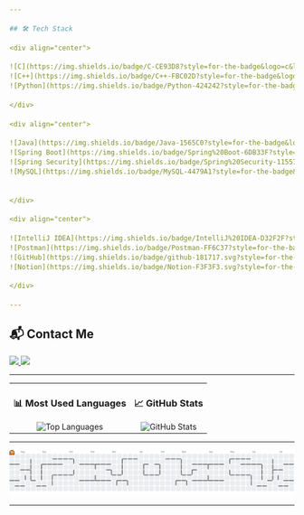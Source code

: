 ```yaml
---

## 🛠 Tech Stack

<div align="center">
  
![C](https://img.shields.io/badge/C-CE93D8?style=for-the-badge&logo=c&logoColor=white)
![C++](https://img.shields.io/badge/C++-FBC02D?style=for-the-badge&logo=c%2B%2B&logoColor=white)
![Python](https://img.shields.io/badge/Python-424242?style=for-the-badge&logo=python&logoColor=white)

</div>

<div align="center">

![Java](https://img.shields.io/badge/Java-1565C0?style=for-the-badge&logo=openjdk&logoColor=white)
![Spring Boot](https://img.shields.io/badge/Spring%20Boot-6DB33F?style=for-the-badge&logo=springboot&logoColor=white)
![Spring Security](https://img.shields.io/badge/Spring%20Security-11557c?style=for-the-badge&logo=SpringSecurity&logoColor=white)
![MySQL](https://img.shields.io/badge/MySQL-4479A1?style=for-the-badge&logo=mysql&logoColor=white)


</div>

<div align="center">
  
![IntelliJ IDEA](https://img.shields.io/badge/IntelliJ%20IDEA-D32F2F?style=for-the-badge&logo=intellijidea&logoColor=white)
![Postman](https://img.shields.io/badge/Postman-FF6C37?style=for-the-badge&logo=postman&logoColor=white)
![GitHub](https://img.shields.io/badge/github-181717.svg?style=for-the-badge&logo=github&logoColor=white)
![Notion](https://img.shields.io/badge/Notion-F3F3F3.svg?style=for-the-badge&logo=notion&logoColor=black)

</div>

---
```


## 📬 Contact Me

<a href="https://www.instagram.com/chanwoo0321/" target="_blank">
  <img src="https://img.shields.io/badge/Instagram-FF4154?style=for-the-badge&logo=instagram&logoColor=white" />
</a>
<a href="mailto:op9563_@naver.com">
  <img src="https://img.shields.io/badge/op9563_@naver.com-03C75A?style=for-the-badge&logo=naver&logoColor=white" />
</a>

---

<p align="center">
  <table>
    <tr>
      <td align="center">
        <h3>📊 Most Used Languages</h3>
        <img src="https://github-readme-stats.vercel.app/api/top-langs/?username=ParkChanWoo0321&layout=compact&theme=radical" alt="Top Languages" />
      </td>
      <td align="center">
        <h3>📈 GitHub Stats</h3>
        <img src="https://github-readme-stats.vercel.app/api?username=ParkChanWoo0321&show_icons=true&theme=radical" alt="GitHub Stats" />
      </td>
    </tr>
  </table>
</p>

---

<picture>
  <source media="(prefers-color-scheme: dark)" srcset="https://raw.githubusercontent.com/ParkChanWoo0321/pacman-contribution-graph/output/pacman-contribution-graph-dark.svg" />
  <source media="(prefers-color-scheme: light)" srcset="https://raw.githubusercontent.com/ParkChanWoo0321/pacman-contribution-graph/output/pacman-contribution-graph.svg" />
  <img alt="Pacman Contribution Graph" src="https://raw.githubusercontent.com/ParkChanWoo0321/pacman-contribution-graph/output/pacman-contribution-graph.svg" />
</picture>

---
